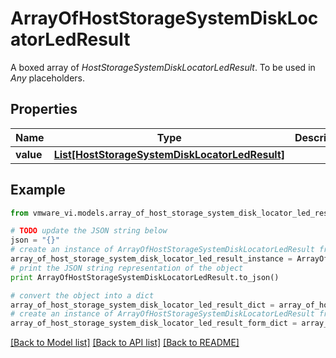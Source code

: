 # ArrayOfHostStorageSystemDiskLocatorLedResult

A boxed array of *HostStorageSystemDiskLocatorLedResult*. To be used in *Any* placeholders. 

## Properties
Name | Type | Description | Notes
------------ | ------------- | ------------- | -------------
**value** | [**List[HostStorageSystemDiskLocatorLedResult]**](HostStorageSystemDiskLocatorLedResult.md) |  | 

## Example

```python
from vmware_vi.models.array_of_host_storage_system_disk_locator_led_result import ArrayOfHostStorageSystemDiskLocatorLedResult

# TODO update the JSON string below
json = "{}"
# create an instance of ArrayOfHostStorageSystemDiskLocatorLedResult from a JSON string
array_of_host_storage_system_disk_locator_led_result_instance = ArrayOfHostStorageSystemDiskLocatorLedResult.from_json(json)
# print the JSON string representation of the object
print ArrayOfHostStorageSystemDiskLocatorLedResult.to_json()

# convert the object into a dict
array_of_host_storage_system_disk_locator_led_result_dict = array_of_host_storage_system_disk_locator_led_result_instance.to_dict()
# create an instance of ArrayOfHostStorageSystemDiskLocatorLedResult from a dict
array_of_host_storage_system_disk_locator_led_result_form_dict = array_of_host_storage_system_disk_locator_led_result.from_dict(array_of_host_storage_system_disk_locator_led_result_dict)
```
[[Back to Model list]](../README.md#documentation-for-models) [[Back to API list]](../README.md#documentation-for-api-endpoints) [[Back to README]](../README.md)


